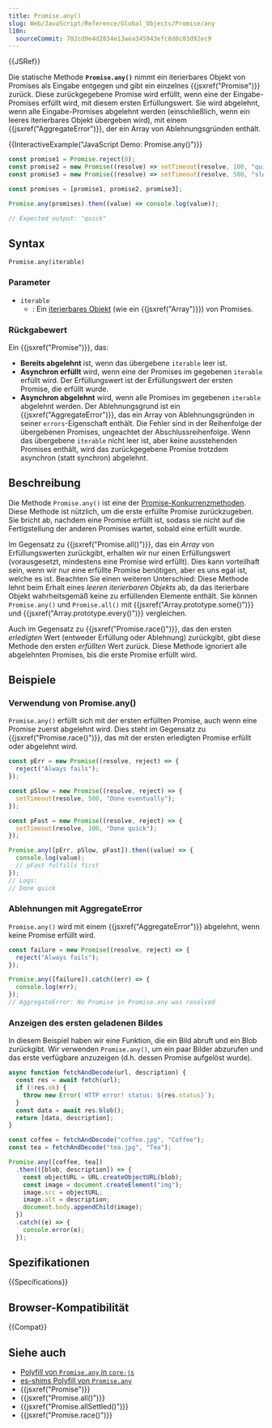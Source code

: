```yaml
---
title: Promise.any()
slug: Web/JavaScript/Reference/Global_Objects/Promise/any
l10n:
  sourceCommit: 702cd9e4d2834e13aea345943efc8d0c03d92ec9
---
```


{{JSRef}}

Die statische Methode **`Promise.any()`** nimmt ein iterierbares Objekt von Promises als Eingabe entgegen und gibt ein einzelnes {{jsxref("Promise")}} zurück. Diese zurückgegebene Promise wird erfüllt, wenn eine der Eingabe-Promises erfüllt wird, mit diesem ersten Erfüllungswert. Sie wird abgelehnt, wenn alle Eingabe-Promises abgelehnt werden (einschließlich, wenn ein leeres iterierbares Objekt übergeben wird), mit einem {{jsxref("AggregateError")}}, der ein Array von Ablehnungsgründen enthält.

{{InteractiveExample("JavaScript Demo: Promise.any()")}}

```js interactive-example
const promise1 = Promise.reject(0);
const promise2 = new Promise((resolve) => setTimeout(resolve, 100, "quick"));
const promise3 = new Promise((resolve) => setTimeout(resolve, 500, "slow"));

const promises = [promise1, promise2, promise3];

Promise.any(promises).then((value) => console.log(value));

// Expected output: "quick"
```

## Syntax

```js-nolint
Promise.any(iterable)
```

### Parameter

- `iterable`
  - : Ein [iterierbares Objekt](/de/docs/Web/JavaScript/Reference/Iteration_protocols#the_iterable_protocol) (wie ein {{jsxref("Array")}}) von Promises.

### Rückgabewert

Ein {{jsxref("Promise")}}, das:

- **Bereits abgelehnt** ist, wenn das übergebene `iterable` leer ist.
- **Asynchron erfüllt** wird, wenn eine der Promises im gegebenen `iterable` erfüllt wird. Der Erfüllungswert ist der Erfüllungswert der ersten Promise, die erfüllt wurde.
- **Asynchron abgelehnt** wird, wenn alle Promises im gegebenen `iterable` abgelehnt werden. Der Ablehnungsgrund ist ein {{jsxref("AggregateError")}}, das ein Array von Ablehnungsgründen in seiner `errors`-Eigenschaft enthält. Die Fehler sind in der Reihenfolge der übergebenen Promises, ungeachtet der Abschlussreihenfolge. Wenn das übergebene `iterable` nicht leer ist, aber keine ausstehenden Promises enthält, wird das zurückgegebene Promise trotzdem asynchron (statt synchron) abgelehnt.

## Beschreibung

Die Methode `Promise.any()` ist eine der [Promise-Konkurrenzmethoden](/de/docs/Web/JavaScript/Reference/Global_Objects/Promise#promise_concurrency). Diese Methode ist nützlich, um die erste erfüllte Promise zurückzugeben. Sie bricht ab, nachdem eine Promise erfüllt ist, sodass sie nicht auf die Fertigstellung der anderen Promises wartet, sobald eine erfüllt wurde.

Im Gegensatz zu {{jsxref("Promise.all()")}}, das ein _Array_ von Erfüllungswerten zurückgibt, erhalten wir nur einen Erfüllungswert (vorausgesetzt, mindestens eine Promise wird erfüllt). Dies kann vorteilhaft sein, wenn wir nur eine erfüllte Promise benötigen, aber es uns egal ist, welche es ist. Beachten Sie einen weiteren Unterschied: Diese Methode lehnt beim Erhalt eines _leeren iterierbaren Objekts_ ab, da das iterierbare Objekt wahrheitsgemäß keine zu erfüllenden Elemente enthält. Sie können `Promise.any()` und `Promise.all()` mit {{jsxref("Array.prototype.some()")}} und {{jsxref("Array.prototype.every()")}} vergleichen.

Auch im Gegensatz zu {{jsxref("Promise.race()")}}, das den ersten _erledigten_ Wert (entweder Erfüllung oder Ablehnung) zurückgibt, gibt diese Methode den ersten _erfüllten_ Wert zurück. Diese Methode ignoriert alle abgelehnten Promises, bis die erste Promise erfüllt wird.

## Beispiele

### Verwendung von Promise.any()

`Promise.any()` erfüllt sich mit der ersten erfüllten Promise, auch wenn eine Promise zuerst abgelehnt wird. Dies steht im Gegensatz zu {{jsxref("Promise.race()")}}, das mit der ersten erledigten Promise erfüllt oder abgelehnt wird.

```js
const pErr = new Promise((resolve, reject) => {
  reject("Always fails");
});

const pSlow = new Promise((resolve, reject) => {
  setTimeout(resolve, 500, "Done eventually");
});

const pFast = new Promise((resolve, reject) => {
  setTimeout(resolve, 100, "Done quick");
});

Promise.any([pErr, pSlow, pFast]).then((value) => {
  console.log(value);
  // pFast fulfills first
});
// Logs:
// Done quick
```

### Ablehnungen mit AggregateError

`Promise.any()` wird mit einem {{jsxref("AggregateError")}} abgelehnt, wenn keine Promise erfüllt wird.

```js
const failure = new Promise((resolve, reject) => {
  reject("Always fails");
});

Promise.any([failure]).catch((err) => {
  console.log(err);
});
// AggregateError: No Promise in Promise.any was resolved
```

### Anzeigen des ersten geladenen Bildes

In diesem Beispiel haben wir eine Funktion, die ein Bild abruft und ein Blob zurückgibt. Wir verwenden `Promise.any()`, um ein paar Bilder abzurufen und das erste verfügbare anzuzeigen (d.h. dessen Promise aufgelöst wurde).

```js
async function fetchAndDecode(url, description) {
  const res = await fetch(url);
  if (!res.ok) {
    throw new Error(`HTTP error! status: ${res.status}`);
  }
  const data = await res.blob();
  return [data, description];
}

const coffee = fetchAndDecode("coffee.jpg", "Coffee");
const tea = fetchAndDecode("tea.jpg", "Tea");

Promise.any([coffee, tea])
  .then(([blob, description]) => {
    const objectURL = URL.createObjectURL(blob);
    const image = document.createElement("img");
    image.src = objectURL;
    image.alt = description;
    document.body.appendChild(image);
  })
  .catch((e) => {
    console.error(e);
  });
```

## Spezifikationen

{{Specifications}}

## Browser-Kompatibilität

{{Compat}}

## Siehe auch

- [Polyfill von `Promise.any` in `core-js`](https://github.com/zloirock/core-js#ecmascript-promise)
- [es-shims Polyfill von `Promise.any`](https://www.npmjs.com/package/promise.any)
- {{jsxref("Promise")}}
- {{jsxref("Promise.all()")}}
- {{jsxref("Promise.allSettled()")}}
- {{jsxref("Promise.race()")}}
